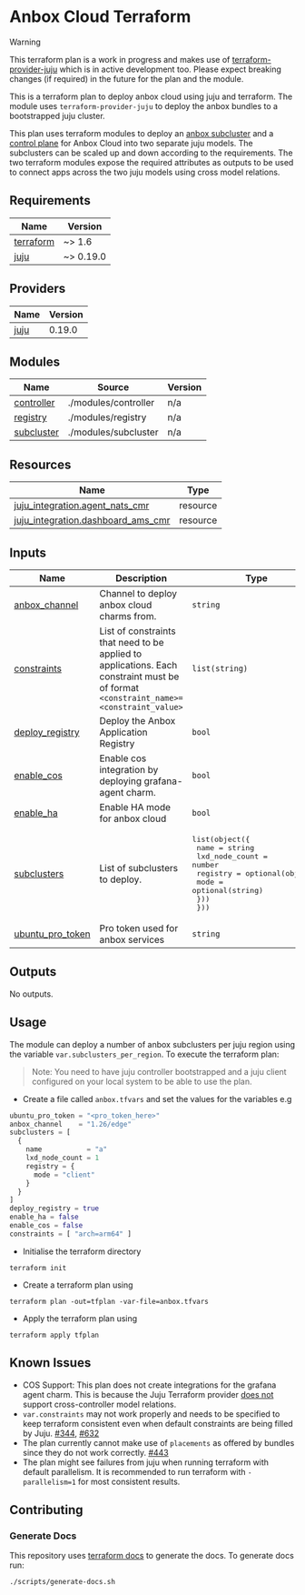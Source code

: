 <!-- BEGIN_TF_DOCS -->
# Anbox Cloud Terraform

> [!WARNING]
> This terraform plan is a work in progress and makes use of [terraform-provider-juju](https://github.com/juju/terraform-provider-juju)
> which is in active development too. Please expect breaking changes (if required) in the future for the plan and the module.

This is a terraform plan to deploy anbox cloud using juju and terraform.
The module uses `terraform-provider-juju` to deploy the anbox bundles to a
bootstrapped juju cluster.

This plan uses terraform modules to deploy an [anbox subcluster](./modules/subcluster/README.md)
and a [control plane](./modules/controller/README.md) for Anbox Cloud into two separate juju models.
The subclusters can be scaled up and down according to the requirements. The two terraform modules expose
the required attributes as outputs to be used to connect apps across the two juju models using
cross model relations.

## Requirements

| Name | Version |
|------|---------|
| <a name="requirement_terraform"></a> [terraform](#requirement\_terraform) | ~> 1.6 |
| <a name="requirement_juju"></a> [juju](#requirement\_juju) | ~> 0.19.0 |

## Providers

| Name | Version |
|------|---------|
| <a name="provider_juju"></a> [juju](#provider\_juju) | 0.19.0 |

## Modules

| Name | Source | Version |
|------|--------|---------|
| <a name="module_controller"></a> [controller](#module\_controller) | ./modules/controller | n/a |
| <a name="module_registry"></a> [registry](#module\_registry) | ./modules/registry | n/a |
| <a name="module_subcluster"></a> [subcluster](#module\_subcluster) | ./modules/subcluster | n/a |

## Resources

| Name | Type |
|------|------|
| [juju_integration.agent_nats_cmr](https://registry.terraform.io/providers/juju/juju/latest/docs/resources/integration) | resource |
| [juju_integration.dashboard_ams_cmr](https://registry.terraform.io/providers/juju/juju/latest/docs/resources/integration) | resource |

## Inputs

| Name | Description | Type | Default | Required |
|------|-------------|------|---------|:--------:|
| <a name="input_anbox_channel"></a> [anbox\_channel](#input\_anbox\_channel) | Channel to deploy anbox cloud charms from. | `string` | n/a | yes |
| <a name="input_constraints"></a> [constraints](#input\_constraints) | List of constraints that need to be applied to applications. Each constraint must be of format `<constraint_name>=<constraint_value>` | `list(string)` | `[]` | no |
| <a name="input_deploy_registry"></a> [deploy\_registry](#input\_deploy\_registry) | Deploy the Anbox Application Registry | `bool` | `false` | no |
| <a name="input_enable_cos"></a> [enable\_cos](#input\_enable\_cos) | Enable cos integration by deploying grafana-agent charm. | `bool` | `false` | no |
| <a name="input_enable_ha"></a> [enable\_ha](#input\_enable\_ha) | Enable HA mode for anbox cloud | `bool` | `false` | no |
| <a name="input_subclusters"></a> [subclusters](#input\_subclusters) | List of subclusters to deploy. | <pre>list(object({<br/>    name           = string<br/>    lxd_node_count = number<br/>    registry = optional(object({<br/>      mode = optional(string)<br/>    }))<br/>  }))</pre> | `[]` | no |
| <a name="input_ubuntu_pro_token"></a> [ubuntu\_pro\_token](#input\_ubuntu\_pro\_token) | Pro token used for anbox services | `string` | n/a | yes |

## Outputs

No outputs.

## Usage
The module can deploy a number of anbox subclusters per juju region using the
variable `var.subclusters_per_region`. To execute the terraform plan:

> Note: You need to have juju controller bootstrapped and a juju client
> configured on your local system to be able to use the plan.

* Create a file called `anbox.tfvars` and set the values for the variables e.g

```tfvars
ubuntu_pro_token = "<pro_token_here>"
anbox_channel    = "1.26/edge"
subclusters = [
  {
    name           = "a"
    lxd_node_count = 1
    registry = {
      mode = "client"
    }
  }
]
deploy_registry = true
enable_ha = false
enable_cos = false
constraints = [ "arch=arm64" ]
```

* Initialise the terraform directory

```shell
terraform init
```

* Create a terraform plan using

```shell
terraform plan -out=tfplan -var-file=anbox.tfvars
```

* Apply the terraform plan using

```shell
terraform apply tfplan
```

## Known Issues
- COS Support: This plan does not create integrations for the grafana agent charm. This is because the Juju Terraform provider [does not](https://github.com/juju/terraform-provider-juju/issues/119) support cross-controller model relations.
- `var.constraints` may not work properly and needs to be specified to keep terraform consistent even when default constraints are being filled by Juju. [#344](https://github.com/juju/terraform-provider-juju/issues/344), [#632](https://github.com/juju/terraform-provider-juju/issues/632)
- The plan currently cannot make use of `placements` as offered by bundles since they do not work correctly. [#443](https://github.com/juju/terraform-provider-juju/issues/443)
- The plan might see failures from juju when running terraform with default parallelism. It is recommended to run terraform with `-parallelism=1` for most consistent results.

## Contributing
### Generate Docs
This repository uses [terraform docs](https://terraform-docs.io/) to generate
the docs. To generate docs run:

```shell
./scripts/generate-docs.sh
```
<!-- END_TF_DOCS -->
